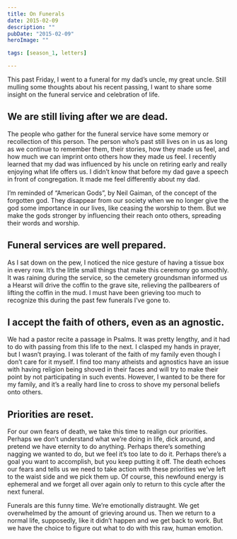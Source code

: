 ```yaml
---
title: On Funerals
date: 2015-02-09
description: ""
pubDate: "2015-02-09"
heroImage: ""

tags: [season_1, letters]

---
```


This past Friday, I went to a funeral for my dad’s uncle, my great uncle. Still mulling some thoughts about his recent passing, I want to share some insight on the funeral service and celebration of life.

## We are still living after we are dead.

The people who gather for the funeral service have some memory or recollection of this person. The person who’s past still lives on in us as long as we continue to remember them, their stories, how they made us feel, and how much we can imprint onto others how they made us feel. I recently learned that my dad was influenced by his uncle on retiring early and really enjoying what life offers us. I didn’t know that before my dad gave a speech in front of congregation. It made me feel differently about my dad.

I’m reminded of “American Gods”, by Neil Gaiman, of the concept of the forgotten god. They disappear from our society when we no longer give the god some importance in our lives, like ceasing the worship to them. But we make the gods stronger by influencing their reach onto others, spreading their words and worship.

## Funeral services are well prepared.

As I sat down on the pew, I noticed the nice gesture of having a tissue box in every row. It’s the little small things that make this ceremony go smoothly. It was raining during the service, so the  cemetery groundsman informed us a Hearst will drive the coffin to the grave site, relieving the pallbearers of lifting the coffin in the mud. I must have been grieving too much to recognize this during the past few funerals I’ve gone to.

## I accept the faith of others, even as an agnostic.

We had a pastor recite a passage in Psalms. It was pretty lengthy, and it had to do with passing from this life to the next. I clasped my hands in prayer, but I wasn’t praying. I was tolerant of the faith of my family even though I don’t care for it myself. I find too many atheists and agnostics have an issue with having religion being shoved in their faces and will try to make their point by not participating in such events. However, I wanted to be there for my family, and it’s a really hard line to cross to shove my personal beliefs onto others.

## Priorities are reset.

For our own fears of death, we take this time to realign our priorities. Perhaps we don’t understand what we’re doing in life, dick around, and pretend we have eternity to do anything. Perhaps there’s something nagging we wanted to do, but we feel it’s too late to do it. Perhaps there’s a goal you want to accomplish, but you keep putting it off. The death echoes our fears and tells us we need to take action with these priorities we’ve left to the waist side and we pick them up. Of course, this newfound energy is ephemeral and we forget all over again only to return to this cycle after the next funeral.

Funerals are this funny time. We’re emotionally distraught. We get overwhelmed by the amount of grieving around us. Then we return to a normal life, supposedly, like it didn’t happen and we get back to work. But we have the choice to figure out what to do with this raw, human emotion.
